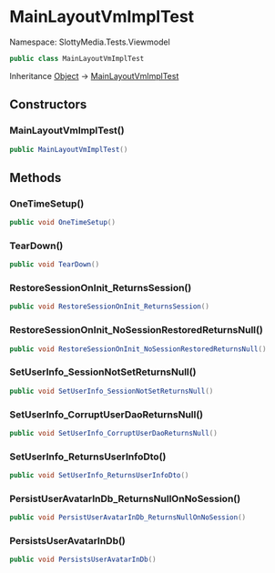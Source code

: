 # MainLayoutVmImplTest

Namespace: SlottyMedia.Tests.Viewmodel

```csharp
public class MainLayoutVmImplTest
```

Inheritance [Object](https://docs.microsoft.com/en-us/dotnet/api/system.object) → [MainLayoutVmImplTest](./slottymedia.tests.viewmodel.mainlayoutvmimpltest.md)

## Constructors

### **MainLayoutVmImplTest()**

```csharp
public MainLayoutVmImplTest()
```

## Methods

### **OneTimeSetup()**

```csharp
public void OneTimeSetup()
```

### **TearDown()**

```csharp
public void TearDown()
```

### **RestoreSessionOnInit_ReturnsSession()**

```csharp
public void RestoreSessionOnInit_ReturnsSession()
```

### **RestoreSessionOnInit_NoSessionRestoredReturnsNull()**

```csharp
public void RestoreSessionOnInit_NoSessionRestoredReturnsNull()
```

### **SetUserInfo_SessionNotSetReturnsNull()**

```csharp
public void SetUserInfo_SessionNotSetReturnsNull()
```

### **SetUserInfo_CorruptUserDaoReturnsNull()**

```csharp
public void SetUserInfo_CorruptUserDaoReturnsNull()
```

### **SetUserInfo_ReturnsUserInfoDto()**

```csharp
public void SetUserInfo_ReturnsUserInfoDto()
```

### **PersistUserAvatarInDb_ReturnsNullOnNoSession()**

```csharp
public void PersistUserAvatarInDb_ReturnsNullOnNoSession()
```

### **PersistsUserAvatarInDb()**

```csharp
public void PersistsUserAvatarInDb()
```
